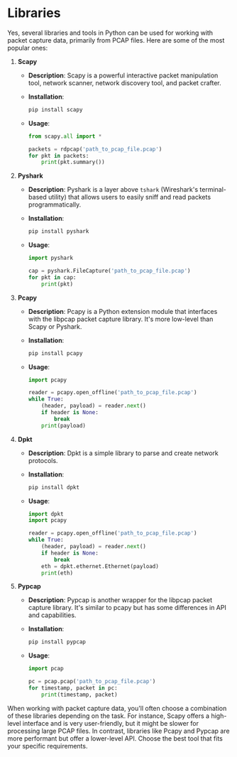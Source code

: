 # Libraries

Yes, several libraries and tools in Python can be used for working with packet capture data, primarily from PCAP files. Here are some of the most popular ones:

1. **Scapy**
    - **Description**: Scapy is a powerful interactive packet manipulation tool, network scanner, network discovery tool, and packet crafter.
    - **Installation**:

        ```bash
        pip install scapy
        ```

    - **Usage**:

        ```python
        from scapy.all import *

        packets = rdpcap('path_to_pcap_file.pcap')
        for pkt in packets:
            print(pkt.summary())
        ```

2. **Pyshark**
    - **Description**: Pyshark is a layer above `tshark` (Wireshark's terminal-based utility) that allows users to easily sniff and read packets programmatically.
    - **Installation**:

        ```bash
        pip install pyshark
        ```

    - **Usage**:

        ```python
        import pyshark

        cap = pyshark.FileCapture('path_to_pcap_file.pcap')
        for pkt in cap:
            print(pkt)
        ```

3. **Pcapy**
    - **Description**: Pcapy is a Python extension module that interfaces with the libpcap packet capture library. It's more low-level than Scapy or Pyshark.
    - **Installation**:

        ```bash
        pip install pcapy
        ```

    - **Usage**:

        ```python
        import pcapy

        reader = pcapy.open_offline('path_to_pcap_file.pcap')
        while True:
            (header, payload) = reader.next()
            if header is None:
                break
            print(payload)
        ```

4. **Dpkt**
    - **Description**: Dpkt is a simple library to parse and create network protocols.
    - **Installation**:

        ```bash
        pip install dpkt
        ```

    - **Usage**:

        ```python
        import dpkt
        import pcapy

        reader = pcapy.open_offline('path_to_pcap_file.pcap')
        while True:
            (header, payload) = reader.next()
            if header is None:
                break
            eth = dpkt.ethernet.Ethernet(payload)
            print(eth)
        ```

5. **Pypcap**
    - **Description**: Pypcap is another wrapper for the libpcap packet capture library. It's similar to pcapy but has some differences in API and capabilities.
    - **Installation**:

        ```bash
        pip install pypcap
        ```

    - **Usage**:

        ```python
        import pcap

        pc = pcap.pcap('path_to_pcap_file.pcap')
        for timestamp, packet in pc:
            print(timestamp, packet)
        ```

When working with packet capture data, you'll often choose a combination of these libraries depending on the task. For instance, Scapy offers a high-level interface and is very user-friendly, but it might be slower for processing large PCAP files. In contrast, libraries like Pcapy and Pypcap are more performant but offer a lower-level API. Choose the best tool that fits your specific requirements.
